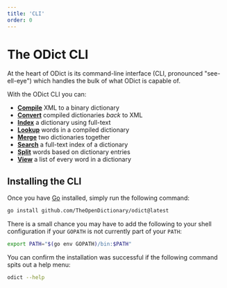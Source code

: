 ```yaml
---
title: 'CLI'
order: 0
---
```


# The ODict CLI

At the heart of ODict is its command-line interface (CLI, pronounced "see-ell-eye") which handles the bulk of what ODict is capable of. 

With the ODict CLI you can:
- [**Compile**](cli/compile) XML to a binary dictionary
- [**Convert**](cli/dump) compiled dictionaries _back_ to XML
- [**Index**](cli/index) a dictionary using full-text
- [**Lookup**](cli/lookup) words in a compiled dictionary
- [**Merge**](cli/merge) two dictionaries together
- [**Search**](cli/search) a full-text index of a dictionary
- [**Split**](cli/split) words based on dictionary entries
- [**View**](cli/lexicon) a list of every word in a dictionary

## Installing the CLI

Once you have [Go](https://go.dev) installed, simply run the following command:

```bash
go install github.com/TheOpenDictionary/odict@latest
```

There is a small chance you may have to add the following to your shell configuration if your `GOPATH` is not currently part of your `PATH`:

```bash
export PATH="$(go env GOPATH)/bin:$PATH"
```

You can confirm the installation was successful if the following command spits out a help menu:

```bash
odict --help
```